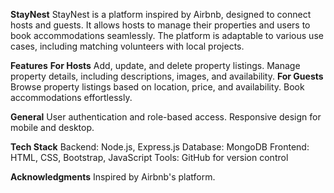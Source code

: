 **StayNest**
StayNest is a platform inspired by Airbnb, designed to connect hosts and guests. It allows hosts to manage their properties and users to book accommodations seamlessly. The platform is adaptable to various use cases, including matching volunteers with local projects.

**Features**
**For Hosts**
Add, update, and delete property listings.
Manage property details, including descriptions, images, and availability.
**For Guests**
Browse property listings based on location, price, and availability.
Book accommodations effortlessly.

**General**
User authentication and role-based access.
Responsive design for mobile and desktop.

**Tech Stack**
Backend: Node.js, Express.js
Database: MongoDB
Frontend: HTML, CSS, Bootstrap, JavaScript
Tools: GitHub for version control

**Acknowledgments**
Inspired by Airbnb's platform.
